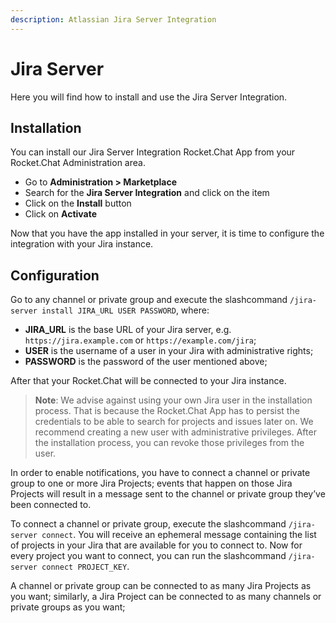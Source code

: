 ```yaml
---
description: Atlassian Jira Server Integration
---
```


# Jira Server

Here you will find how to install and use the Jira Server Integration.

## Installation

You can install our Jira Server Integration Rocket.Chat App from your Rocket.Chat Administration area.

* Go to **Administration > Marketplace**
* Search for the **Jira Server Integration** and click on the item
* Click on the **Install** button
* Click on **Activate**

Now that you have the app installed in your server, it is time to configure the integration with your Jira instance.

## Configuration

Go to any channel or private group and execute the slashcommand `/jira-server install JIRA_URL USER PASSWORD`, where:

* **JIRA\_URL** is the base URL of your Jira server, e.g. `https://jira.example.com` or `https://example.com/jira`;
* **USER** is the username of a user in your Jira with administrative rights;
* **PASSWORD** is the password of the user mentioned above;

After that your Rocket.Chat will be connected to your Jira instance.

> **Note**: We advise against using your own Jira user in the installation process. That is because the Rocket.Chat App has to persist the credentials to be able to search for projects and issues later on. We recommend creating a new user with administrative privileges. After the installation process, you can revoke those privileges from the user.

In order to enable notifications, you have to connect a channel or private group to one or more Jira Projects; events that happen on those Jira Projects will result in a message sent to the channel or private group they’ve been connected to.

To connect a channel or private group, execute the slashcommand `/jira-server connect`. You will receive an ephemeral message containing the list of projects in your Jira that are available for you to connect to. Now for every project you want to connect, you can run the slashcommand `/jira-server connect PROJECT_KEY`.

A channel or private group can be connected to as many Jira Projects as you want; similarly, a Jira Project can be connected to as many channels or private groups as you want;
